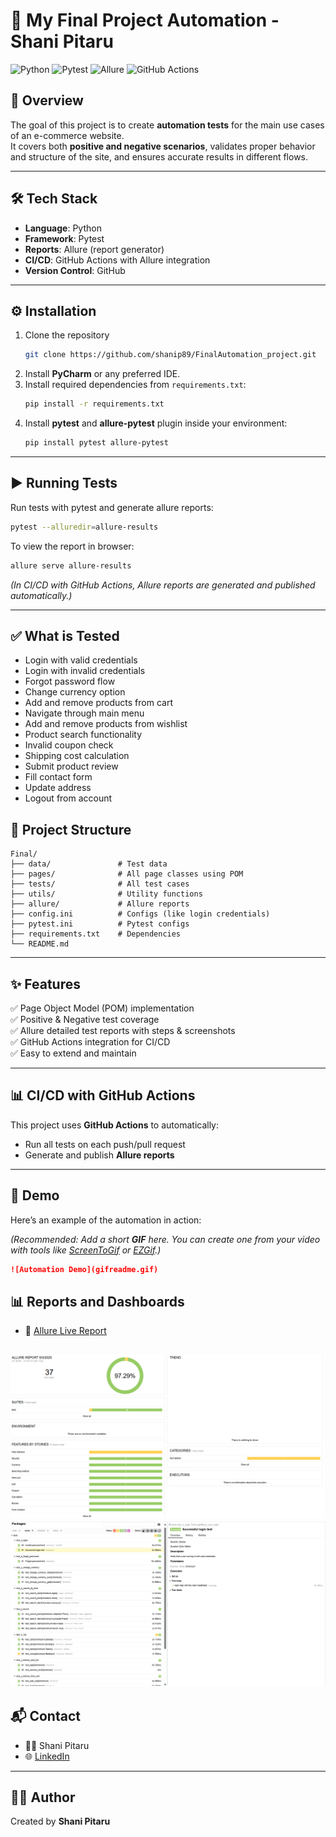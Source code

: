 # 🛒 My Final Project Automation - Shani Pitaru

![Python](https://img.shields.io/badge/python-3.10%2B-blue)
![Pytest](https://img.shields.io/badge/pytest-tested-green)
![Allure](https://img.shields.io/badge/reports-allure-blueviolet)
![GitHub Actions](https://img.shields.io/badge/CI-CD%20with%20GitHub%20Actions-blue)

## 📖 Overview
The goal of this project is to create **automation tests** for the main use cases of an e-commerce website.  
It covers both **positive and negative scenarios**, validates proper behavior and structure of the site, and ensures accurate results in different flows.

---

## 🛠️ Tech Stack
- **Language**: Python  
- **Framework**: Pytest  
- **Reports**: Allure (report generator)  
- **CI/CD**: GitHub Actions with Allure integration  
- **Version Control**: GitHub  

---

## ⚙️ Installation
1. Clone the repository  
   ```bash
   git clone https://github.com/shanip89/FinalAutomation_project.git
   ```
2. Install **PyCharm** or any preferred IDE.  
3. Install required dependencies from `requirements.txt`:  
   ```bash
   pip install -r requirements.txt
   ```
4. Install **pytest** and **allure-pytest** plugin inside your environment:
   ```bash
   pip install pytest allure-pytest
   ```

---

## ▶️ Running Tests
Run tests with pytest and generate allure reports:  
```bash
pytest --alluredir=allure-results
```

To view the report in browser:
```bash
allure serve allure-results
```

*(In CI/CD with GitHub Actions, Allure reports are generated and published automatically.)*

---


## ✅ What is Tested

- Login with valid credentials  
- Login with invalid credentials  
- Forgot password flow  
- Change currency option  
- Add and remove products from cart  
- Navigate through main menu  
- Add and remove products from wishlist  
- Product search functionality  
- Invalid coupon check  
- Shipping cost calculation  
- Submit product review  
- Fill contact form  
- Update address  
- Logout from account  

## 📂 Project Structure
```
Final/
├── data/               # Test data
├── pages/              # All page classes using POM
├── tests/              # All test cases
├── utils/              # Utility functions
├── allure/             # Allure reports
├── config.ini          # Configs (like login credentials)
├── pytest.ini          # Pytest configs
├── requirements.txt    # Dependencies
└── README.md
```

---

## ✨ Features
 ✅ Page Object Model (POM) implementation  
 ✅ Positive & Negative test coverage  
 ✅ Allure detailed test reports with steps & screenshots  
 ✅ GitHub Actions integration for CI/CD  
 ✅ Easy to extend and maintain  

---

## 📊 CI/CD with GitHub Actions
This project uses **GitHub Actions** to automatically:
- Run all tests on each push/pull request  
- Generate and publish **Allure reports**  

---

## 🎥 Demo
Here’s an example of the automation in action:  

*(Recommended: Add a short **GIF** here. You can create one from your video with tools like [ScreenToGif](https://www.screentogif.com/) or [EZGif](https://ezgif.com/).)*

```markdown
![Automation Demo](gifreadme.gif)
```
## 📊 Reports and Dashboards

- 🔗 [Allure Live Report](#)  

![Allure Summary](allurereport.png)  
![Allure Packages](packages.png) 
---

## 📬 Contact

- 👩‍💻 Shani Pitaru  
- 🌐 [LinkedIn](https://www.linkedin.com/in/shani-pitaru/)  

---

## 👩‍💻 Author
Created by **Shani Pitaru**

